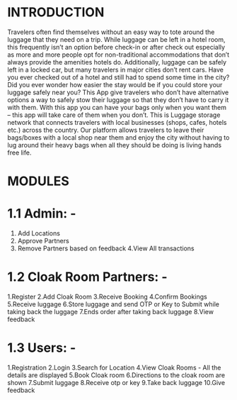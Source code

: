 # INTRODUCTION #
Travelers often find themselves without an easy way to tote around the luggage that they need on a trip. While luggage can be left in a hotel room, this frequently isn’t an option before check-in or after check out especially as more and more people opt for non-traditional accommodations that don’t always provide the amenities hotels do. Additionally, luggage can be safely left in a locked car, but many travelers in major cities don’t rent cars. Have you ever checked out of a hotel and still had to spend some time in the city? Did you ever wonder how easier the stay would be if you could store your luggage safely near you?
This App give travelers who don’t have alternative options a way to safely stow their luggage so that they don’t have to carry it with them. With this app you can have your bags only when you want them – this app will take care of them when you don’t. This is Luggage storage network that connects travelers with local businesses (shops, cafes, hotels etc.) across the country. Our platform allows travelers to leave their bags/boxes with a local shop near them and enjoy the city without having to lug around their heavy bags when all they should be doing is living hands free life.

# MODULES #
# 1.1 Admin: - #
1. Add Locations
2. Approve Partners
3. Remove Partners based on feedback
4.View All transactions 
# 1.2 Cloak Room Partners: - #
1.Register 
2.Add Cloak Room
3.Receive Booking
4.Confirm Bookings
5.Receive luggage
6.Store luggage and send OTP or Key to Submit while taking back the luggage
7.Ends order after taking back luggage
8.View feedback
# 1.3 Users: - #
1.Registration
2.Login
3.Search for Location
4.View Cloak Rooms - All the details are displayed
5.Book Cloak room
6.Directions to the cloak room are shown
7.Submit luggage 
8.Receive otp or key
9.Take back luggage
10.Give feedback
